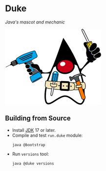 # Duke

*Java's mascot and mechanic*

![duke-tools.png](doc/duke-tools.png)

## Building from Source

- Install [JDK] 17 or later.
- Compile and test `run.duke` module:
  ```shell
  java @bootstrap
  ```
- Run `versions` tool:
  ```shell
  java @duke versions
  ```


[JDK]: https://www.oracle.com/java/technologies/downloads/
